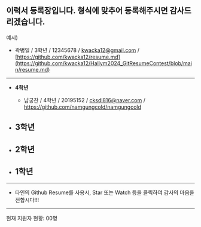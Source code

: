 
## 이력서 등록장입니다. 형식에 맞추어 등록해주시면 감사드리겠습니다.


예시)
  - 곽병일 / 3학년 / 12345678 / kwacka12@gmail.com / [https://github.com/kwacka12/resume.md](https://github.com/kwacka12/Hallym2024_GitResumeContest/blob/main/resume.md)


*  *  *
  
* **4학년**
  - 남궁찬 / 4학년 / 20195152 / cksdl816@naver.com / https://github.com/namgungcold/namgungcold

  
* **3학년**
  - 


* **2학년**
  - 


* **1학년**
  - 


*  *  *

  - 타인의 Github Resume를 사용시, Star 또는 Watch 등을 클릭하여 감사의 마음을 전합시다!!!
  
*  *  *
현재 지원자 현황: 00명

